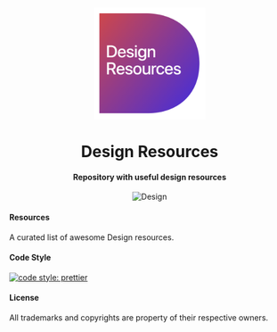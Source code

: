 <h1 align="center">
  <a href="./assets/logo.png"><img src="./assets/logo.png" alt="Design Icon" width="200" height="auto"></a>
  <br>
  <br>
  Design Resources
</h1>

<h4 align="center">Repository with useful design resources</h4>

<p align="center">
<img src="https://img.shields.io/badge/field-Design-7a36a4.svg" alt="Design">
</p>

#### Resources

A curated list of awesome Design resources.

#### Code Style

[![code style: prettier](https://img.shields.io/badge/code_style-prettier-7a36a4.svg)](https://github.com/prettier/prettier)

#### License

All trademarks and copyrights are property of their respective owners.
